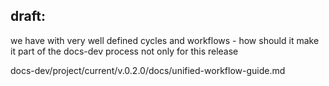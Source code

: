 draft:
----

we have with very well defined cycles and workflows - how should it make it part of the docs-dev process not only for this release

docs-dev/project/current/v.0.2.0/docs/unified-workflow-guide.md
